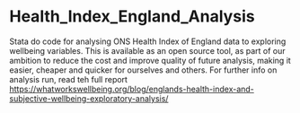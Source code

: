 # Health_Index_England_Analysis
Stata do code for analysing ONS Health Index of England data to exploring wellbeing variables. 
This is available as an open source tool, as part of our ambition to reduce the cost and improve quality of future analysis, making it easier, cheaper and quicker for ourselves and others.
For further info on analysis run, read teh full report https://whatworkswellbeing.org/blog/englands-health-index-and-subjective-wellbeing-exploratory-analysis/
